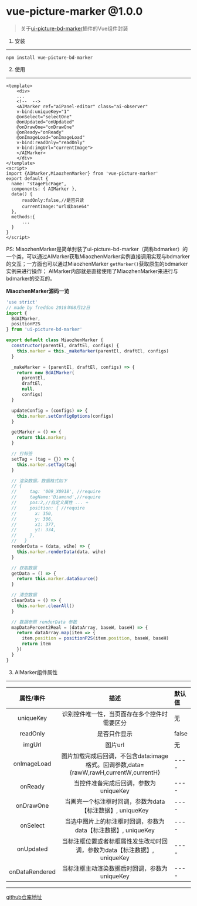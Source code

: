 # vue-picture-marker @1.0.0

> 关于[ui-picture-bd-marker](https://www.npmjs.com/package/ui-picture-bd-marker)插件的Vue组件封装

1. 安装
---
```
npm install vue-picture-bd-marker
```

2. 使用
---

```
<template>
    <div>
    ...
    <!--  -->
    <AIMarker ref="aiPanel-editor" class="ai-observer" 
    v-bind:uniqueKey="1" 
    @onSelect="selectOne" 
    @onUpdated="onUpdated" 
    @onDrawOne="onDrawOne"
    @onReady="onReady" 
    @onImageLoad="onImageLoad" 
    v-bind:readOnly="readOnly" 
    v-bind:imgUrl="currentImage">
    </AIMarker>
    </div>
</template>
<script>
import {AIMarker,MiaozhenMarker} from 'vue-picture-marker'
export default {
  name: "stagePicPage",
  components: { AIMarker },
  data() {
      readOnly:false,//是否只读
      currentImage:"url或base64"
  },
  methods:{
      ...
  }
}
</script>

```


PS: MiaozhenMarker是简单封装了ui-picture-bd-marker（简称bdmarker）的一个类，可以通过AIMarker获取MiaozhenMarker实例直接调用实现与bdmarker的交互；一方面也可以通过MiaozhenMarker `getMarker()`获取原生的bdmarker实例来进行操作；
AIMarker内部就是直接使用了MiaozhenMarker来进行与bdmarker的交互的。


**MiaozhenMarker源码一览**


```js
'use strict'
// made by freddon 2018年08月12日
import {
  BdAIMarker,
  positionP2S
} from 'ui-picture-bd-marker'

export default class MiaozhenMarker {
  constructor(parentEl, draftEl, configs) {
    this.marker = this._makeMarker(parentEl, draftEl, configs)
  }

  _makeMarker = (parentEl, draftEl, configs) => {
    return new BdAIMarker(
      parentEl,
      draftEl,
      null,
      configs)
  }

  updateConfig = (configs) => {
    this.marker.setConfigOptions(configs)
  }

  getMarker = () => {
    return this.marker;
  }

  // 打标签
  setTag = (tag = {}) => {
    this.marker.setTag(tag)
  }

  // 渲染数据，数据格式如下
  // {
  //     tag: '009_X0918', //require
  //     tagName:'Diamond',//require
  //     pos:2,//自定义属性 ... +
  //     position: { //require
  //       x: 350,
  //       y: 306,
  //       x1: 377,
  //       y1: 334,
  //     },
  //   }
  renderData = (data, wihe) => {
    this.marker.renderData(data, wihe)
  }

  // 获取数据
  getData = () => {
    return this.marker.dataSource()
  }

  // 清空数据
  clearData = () => {
    this.marker.clearAll()
  }

  // 数据参照 renderData 参数
  mapDataPercent2Real = (dataArray, baseW, baseH) => {
    return dataArray.map(item => {
      item.position = positionP2S(item.position, baseW, baseH)
      return item
    })
  }
}
```

3. AIMarker组件属性
---
|属性/事件|描述|默认值|
|:---:|:---:|:--| 
|uniqueKey|识别控件唯一性，当页面存在多个控件时需要区分| 无|
|readOnly|是否只作显示|false|
|imgUrl|图片url|无|
|onImageLoad|图片加载完成后回调，不包含data:image格式。回调参数,data={rawW,rawH,currentW,currentH}|----|
|onReady|当控件准备完成后回调，参数为uniqueKey|----|
|onDrawOne|当画完一个标注框时回调，参数为data【标注数据】, uniqueKey|----|
|onSelect|当选中图片上的标注框时回调，参数为data【标注数据】, uniqueKey|----|
|onUpdated|当标注框位置或者标框属性发生改动时回调，参数为data【标注数据】, uniqueKey|----|
|onDataRendered|当标注框主动渲染数据后时回调，参数为uniqueKey|----|

----


[github仓库地址](https://github.com/FRED5DON/vue-ui-picture-bd-marker)
